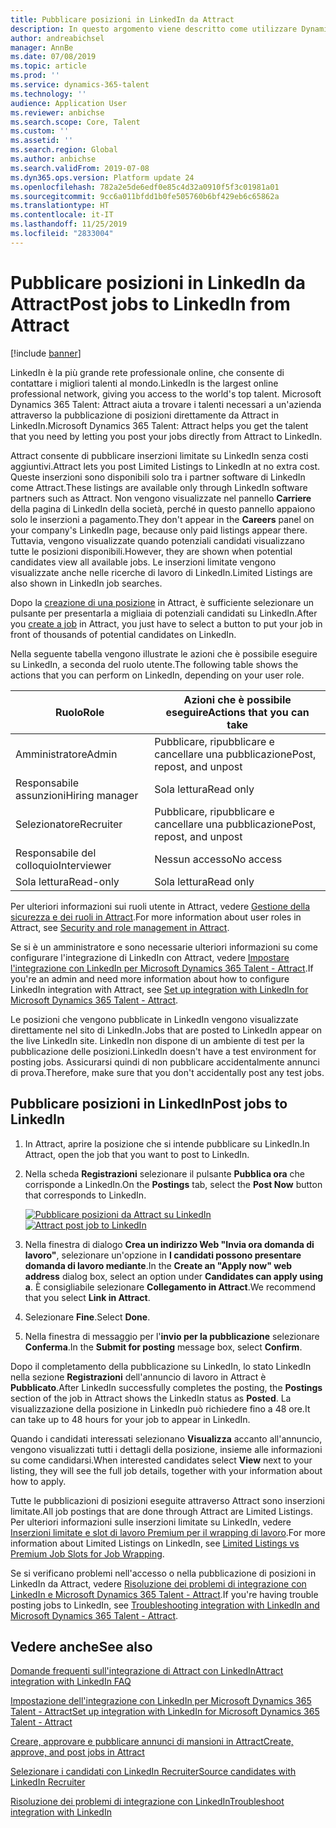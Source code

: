```yaml
---
title: Pubblicare posizioni in LinkedIn da Attract
description: In questo argomento viene descritto come utilizzare Dynamics 365 Talent - Attract per pubblicare posizioni su LinkedIn
author: andreabichsel
manager: AnnBe
ms.date: 07/08/2019
ms.topic: article
ms.prod: ''
ms.service: dynamics-365-talent
ms.technology: ''
audience: Application User
ms.reviewer: anbichse
ms.search.scope: Core, Talent
ms.custom: ''
ms.assetid: ''
ms.search.region: Global
ms.author: anbichse
ms.search.validFrom: 2019-07-08
ms.dyn365.ops.version: Platform update 24
ms.openlocfilehash: 782a2e5de6edf0e85c4d32a0910f5f3c01981a01
ms.sourcegitcommit: 9cc6a011bfdd1b0fe505760b6bf429eb6c65862a
ms.translationtype: HT
ms.contentlocale: it-IT
ms.lasthandoff: 11/25/2019
ms.locfileid: "2833004"
---
```

# <a name="post-jobs-to-linkedin-from-attract"></a><span data-ttu-id="e24c7-103">Pubblicare posizioni in LinkedIn da Attract</span><span class="sxs-lookup"><span data-stu-id="e24c7-103">Post jobs to LinkedIn from Attract</span></span>

[!include [banner](includes/banner.md)]

<span data-ttu-id="e24c7-104">LinkedIn è la più grande rete professionale online, che consente di contattare i migliori talenti al mondo.</span><span class="sxs-lookup"><span data-stu-id="e24c7-104">LinkedIn is the largest online professional network, giving you access to the world's top talent.</span></span> <span data-ttu-id="e24c7-105">Microsoft Dynamics 365 Talent: Attract aiuta a trovare i talenti necessari a un'azienda attraverso la pubblicazione di posizioni direttamente da Attract in LinkedIn.</span><span class="sxs-lookup"><span data-stu-id="e24c7-105">Microsoft Dynamics 365 Talent: Attract helps you get the talent that you need by letting you post your jobs directly from Attract to LinkedIn.</span></span>

<span data-ttu-id="e24c7-106">Attract consente di pubblicare inserzioni limitate su LinkedIn senza costi aggiuntivi.</span><span class="sxs-lookup"><span data-stu-id="e24c7-106">Attract lets you post Limited Listings to LinkedIn at no extra cost.</span></span> <span data-ttu-id="e24c7-107">Queste inserzioni sono disponibili solo tra i partner software di LinkedIn come Attract.</span><span class="sxs-lookup"><span data-stu-id="e24c7-107">These listings are available only through LinkedIn software partners such as Attract.</span></span> <span data-ttu-id="e24c7-108">Non vengono visualizzate nel pannello **Carriere** della pagina di LinkedIn della società, perché in questo pannello appaiono solo le inserzioni a pagamento.</span><span class="sxs-lookup"><span data-stu-id="e24c7-108">They don't appear in the **Careers** panel on your company's LinkedIn page, because only paid listings appear there.</span></span> <span data-ttu-id="e24c7-109">Tuttavia, vengono visualizzate quando potenziali candidati visualizzano tutte le posizioni disponibili.</span><span class="sxs-lookup"><span data-stu-id="e24c7-109">However, they are shown when potential candidates view all available jobs.</span></span> <span data-ttu-id="e24c7-110">Le inserzioni limitate vengono visualizzate anche nelle ricerche di lavoro di LinkedIn.</span><span class="sxs-lookup"><span data-stu-id="e24c7-110">Limited Listings are also shown in LinkedIn job searches.</span></span>

<span data-ttu-id="e24c7-111">Dopo la [creazione di una posizione](./creating-jobs-attract.md) in Attract, è sufficiente selezionare un pulsante per presentarla a migliaia di potenziali candidati su LinkedIn.</span><span class="sxs-lookup"><span data-stu-id="e24c7-111">After you [create a job](./creating-jobs-attract.md) in Attract, you just have to select a button to put your job in front of thousands of potential candidates on LinkedIn.</span></span>

<span data-ttu-id="e24c7-112">Nella seguente tabella vengono illustrate le azioni che è possibile eseguire su LinkedIn, a seconda del ruolo utente.</span><span class="sxs-lookup"><span data-stu-id="e24c7-112">The following table shows the actions that you can perform on LinkedIn, depending on your user role.</span></span>

| <span data-ttu-id="e24c7-113">Ruolo</span><span class="sxs-lookup"><span data-stu-id="e24c7-113">Role</span></span> | <span data-ttu-id="e24c7-114">Azioni che è possibile eseguire</span><span class="sxs-lookup"><span data-stu-id="e24c7-114">Actions that you can take</span></span> |
|---|---|
| <span data-ttu-id="e24c7-115">Amministratore</span><span class="sxs-lookup"><span data-stu-id="e24c7-115">Admin</span></span> | <span data-ttu-id="e24c7-116">Pubblicare, ripubblicare e cancellare una pubblicazione</span><span class="sxs-lookup"><span data-stu-id="e24c7-116">Post, repost, and unpost</span></span> |
| <span data-ttu-id="e24c7-117">Responsabile assunzioni</span><span class="sxs-lookup"><span data-stu-id="e24c7-117">Hiring manager</span></span> | <span data-ttu-id="e24c7-118">Sola lettura</span><span class="sxs-lookup"><span data-stu-id="e24c7-118">Read only</span></span> |
| <span data-ttu-id="e24c7-119">Selezionatore</span><span class="sxs-lookup"><span data-stu-id="e24c7-119">Recruiter</span></span> | <span data-ttu-id="e24c7-120">Pubblicare, ripubblicare e cancellare una pubblicazione</span><span class="sxs-lookup"><span data-stu-id="e24c7-120">Post, repost, and unpost</span></span> |
| <span data-ttu-id="e24c7-121">Responsabile del colloquio</span><span class="sxs-lookup"><span data-stu-id="e24c7-121">Interviewer</span></span> | <span data-ttu-id="e24c7-122">Nessun accesso</span><span class="sxs-lookup"><span data-stu-id="e24c7-122">No access</span></span> |
| <span data-ttu-id="e24c7-123">Sola lettura</span><span class="sxs-lookup"><span data-stu-id="e24c7-123">Read-only</span></span> | <span data-ttu-id="e24c7-124">Sola lettura</span><span class="sxs-lookup"><span data-stu-id="e24c7-124">Read only</span></span> |

<span data-ttu-id="e24c7-125">Per ulteriori informazioni sui ruoli utente in Attract, vedere [Gestione della sicurezza e dei ruoli in Attract](./security-attract.md).</span><span class="sxs-lookup"><span data-stu-id="e24c7-125">For more information about user roles in Attract, see [Security and role management in Attract](./security-attract.md).</span></span>

<span data-ttu-id="e24c7-126">Se si è un amministratore e sono necessarie ulteriori informazioni su come configurare l'integrazione di LinkedIn con Attract, vedere [Impostare l'integrazione con LinkedIn per Microsoft Dynamics 365 Talent - Attract](./attract-admin-linkedin.md).</span><span class="sxs-lookup"><span data-stu-id="e24c7-126">If you're an admin and need more information about how to configure LinkedIn integration with Attract, see [Set up integration with LinkedIn for Microsoft Dynamics 365 Talent - Attract](./attract-admin-linkedin.md).</span></span>

<span data-ttu-id="e24c7-127">Le posizioni che vengono pubblicate in LinkedIn vengono visualizzate direttamente nel sito di LinkedIn.</span><span class="sxs-lookup"><span data-stu-id="e24c7-127">Jobs that are posted to LinkedIn appear on the live LinkedIn site.</span></span> <span data-ttu-id="e24c7-128">LinkedIn non dispone di un ambiente di test per la pubblicazione delle posizioni.</span><span class="sxs-lookup"><span data-stu-id="e24c7-128">LinkedIn doesn't have a test environment for posting jobs.</span></span> <span data-ttu-id="e24c7-129">Assicurarsi quindi di non pubblicare accidentalmente annunci di prova.</span><span class="sxs-lookup"><span data-stu-id="e24c7-129">Therefore, make sure that you don't accidentally post any test jobs.</span></span>

## <a name="post-jobs-to-linkedin"></a><span data-ttu-id="e24c7-130">Pubblicare posizioni in LinkedIn</span><span class="sxs-lookup"><span data-stu-id="e24c7-130">Post jobs to LinkedIn</span></span>

1. <span data-ttu-id="e24c7-131">In Attract, aprire la posizione che si intende pubblicare su LinkedIn.</span><span class="sxs-lookup"><span data-stu-id="e24c7-131">In Attract, open the job that you want to post to LinkedIn.</span></span>
2. <span data-ttu-id="e24c7-132">Nella scheda **Registrazioni** selezionare il pulsante **Pubblica ora** che corrisponde a LinkedIn.</span><span class="sxs-lookup"><span data-stu-id="e24c7-132">On the **Postings** tab, select the **Post Now** button that corresponds to LinkedIn.</span></span>

    <span data-ttu-id="e24c7-133">[![Pubblicare posizioni da Attract su LinkedIn](./media/attract-post-job-to-linkedin.png)](./media/attract-post-job-to-linkedin.png)</span><span class="sxs-lookup"><span data-stu-id="e24c7-133">[![Attract post job to LinkedIn](./media/attract-post-job-to-linkedin.png)](./media/attract-post-job-to-linkedin.png)</span></span>

3. <span data-ttu-id="e24c7-134">Nella finestra di dialogo **Crea un indirizzo Web "Invia ora domanda di lavoro"**, selezionare un'opzione in **I candidati possono presentare domanda di lavoro mediante**.</span><span class="sxs-lookup"><span data-stu-id="e24c7-134">In the **Create an "Apply now" web address** dialog box, select an option under **Candidates can apply using a**.</span></span> <span data-ttu-id="e24c7-135">È consigliabile selezionare **Collegamento in Attract**.</span><span class="sxs-lookup"><span data-stu-id="e24c7-135">We recommend that you select **Link in Attract**.</span></span>
4. <span data-ttu-id="e24c7-136">Selezionare **Fine**.</span><span class="sxs-lookup"><span data-stu-id="e24c7-136">Select **Done**.</span></span>
5. <span data-ttu-id="e24c7-137">Nella finestra di messaggio per l'**invio per la pubblicazione** selezionare **Conferma**.</span><span class="sxs-lookup"><span data-stu-id="e24c7-137">In the **Submit for posting** message box, select **Confirm**.</span></span>

<span data-ttu-id="e24c7-138">Dopo il completamento della pubblicazione su LinkedIn, lo stato LinkedIn nella sezione **Registrazioni** dell'annuncio di lavoro in Attract è **Pubblicato**.</span><span class="sxs-lookup"><span data-stu-id="e24c7-138">After LinkedIn successfully completes the posting, the **Postings** section of the job in Attract shows the LinkedIn status as **Posted**.</span></span> <span data-ttu-id="e24c7-139">La visualizzazione della posizione in LinkedIn può richiedere fino a 48 ore.</span><span class="sxs-lookup"><span data-stu-id="e24c7-139">It can take up to 48 hours for your job to appear in LinkedIn.</span></span>

<span data-ttu-id="e24c7-140">Quando i candidati interessati selezionano **Visualizza** accanto all'annuncio, vengono visualizzati tutti i dettagli della posizione, insieme alle informazioni su come candidarsi.</span><span class="sxs-lookup"><span data-stu-id="e24c7-140">When interested candidates select **View** next to your listing, they will see the full job details, together with your information about how to apply.</span></span>

<span data-ttu-id="e24c7-141">Tutte le pubblicazioni di posizioni eseguite attraverso Attract sono inserzioni limitate.</span><span class="sxs-lookup"><span data-stu-id="e24c7-141">All job postings that are done through Attract are Limited Listings.</span></span> <span data-ttu-id="e24c7-142">Per ulteriori informazioni sulle inserzioni limitate su LinkedIn, vedere [Inserzioni limitate e slot di lavoro Premium per il wrapping di lavoro](https://www.linkedin.com/help/recruiter/answer/79049).</span><span class="sxs-lookup"><span data-stu-id="e24c7-142">For more information about Limited Listings on LinkedIn, see [Limited Listings vs Premium Job Slots for Job Wrapping](https://www.linkedin.com/help/recruiter/answer/79049).</span></span>

<span data-ttu-id="e24c7-143">Se si verificano problemi nell'accesso o nella pubblicazione di posizioni in LinkedIn da Attract, vedere [Risoluzione dei problemi di integrazione con LinkedIn e Microsoft Dynamics 365 Talent - Attract](./attract-troubleshoot-linkedin.md).</span><span class="sxs-lookup"><span data-stu-id="e24c7-143">If you're having trouble posting jobs to LinkedIn, see [Troubleshooting integration with LinkedIn and Microsoft Dynamics 365 Talent - Attract](./attract-troubleshoot-linkedin.md).</span></span>

## <a name="see-also"></a><span data-ttu-id="e24c7-144">Vedere anche</span><span class="sxs-lookup"><span data-stu-id="e24c7-144">See also</span></span>

[<span data-ttu-id="e24c7-145">Domande frequenti sull'integrazione di Attract con LinkedIn</span><span class="sxs-lookup"><span data-stu-id="e24c7-145">Attract integration with LinkedIn FAQ</span></span>](./attract-linkedin-faq.md)

[<span data-ttu-id="e24c7-146">Impostazione dell'integrazione con LinkedIn per Microsoft Dynamics 365 Talent - Attract</span><span class="sxs-lookup"><span data-stu-id="e24c7-146">Set up integration with LinkedIn for Microsoft Dynamics 365 Talent - Attract</span></span>](./attract-admin-linkedin.md)

[<span data-ttu-id="e24c7-147">Creare, approvare e pubblicare annunci di mansioni in Attract</span><span class="sxs-lookup"><span data-stu-id="e24c7-147">Create, approve, and post jobs in Attract</span></span>](./creating-jobs-attract.md)

[<span data-ttu-id="e24c7-148">Selezionare i candidati con LinkedIn Recruiter</span><span class="sxs-lookup"><span data-stu-id="e24c7-148">Source candidates with LinkedIn Recruiter</span></span>](./attract-linkedin-recruiter.md)

[<span data-ttu-id="e24c7-149">Risoluzione dei problemi di integrazione con LinkedIn</span><span class="sxs-lookup"><span data-stu-id="e24c7-149">Troubleshoot integration with LinkedIn</span></span>](./attract-troubleshoot-linkedin.md)
